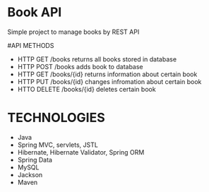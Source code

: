 # Book API
Simple project to manage books by REST API

#API METHODS
- HTTP GET  /books returns all books stored in database
- HTTP POST /books adds book to database
- HTTP GET /books/{id} returns information about certain book
- HTTP PUT /books/{id} changes infromation about certain book
- HTTO DELETE /books/{id} deletes certain book

# TECHNOLOGIES 
- Java
- Spring MVC, servlets, JSTL
- Hibernate, Hibernate Validator, Spring ORM
- Spring Data
- MySQL
- Jackson
- Maven

